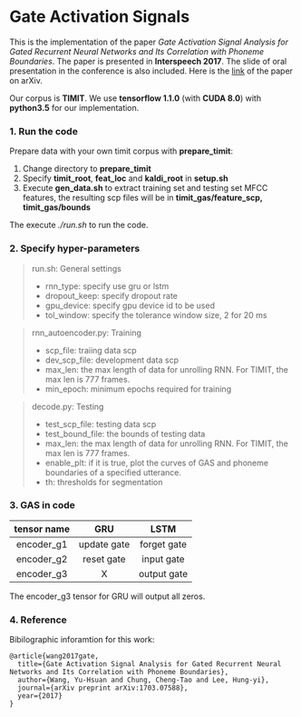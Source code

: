 # Gate Activation Signals

This is the implementation of the paper *Gate Activation Signal Analysis for Gated Recurrent Neural Networks and Its Correlation with Phoneme Boundaries*. The paper is presented in **Interspeech 2017**. The slide of oral presentation in the conference is also included. Here is the [link](https://arxiv.org/abs/1703.07588) of the paper on arXiv.

Our corpus is **TIMIT**. We use **tensorflow 1.1.0** (with **CUDA 8.0**) with **python3.5** for our implementation.


### 1. Run the code

Prepare data with your own timit corpus with **prepare_timit**:

1. Change directory to **prepare_timit**
2. Specify **timit_root**, **feat_loc** and **kaldi_root**
    in **setup.sh**
3. Execute **gen_data.sh** to extract training set and testing set MFCC features,
    the resulting scp files will be in
    **timit_gas/feature_scp, timit_gas/bounds**

The execute *./run.sh* to run the code.

### 2. Specify hyper-parameters

>run.sh: General settings
> * rnn_type: specify use gru or lstm
> * dropout_keep: specify dropout rate
> * gpu_device: specify gpu device id to be used
> * tol_window: specify the tolerance window size, 2 for 20 ms

>rnn_autoencoder.py: Training
> * scp_file: traiing data scp
> * dev_scp_file: development data scp
> * max_len: the max length of data for unrolling RNN. For TIMIT, the max len is 777 frames.
> * min_epoch: minimum epochs required for training

>decode.py: Testing
> * test_scp_file: testing data scp
> * test_bound_file: the bounds of testing data
> * max_len: the max length of data for unrolling RNN. For TIMIT, the max len is 777 frames.
> * enable_plt: if it is true, plot the curves of GAS and phoneme boundaries of a specified utterance.
> * th: thresholds for segmentation


### 3. GAS in code

 tensor name | GRU | LSTM
:-----------:|:---:|:-----:
 encoder_g1  | update gate | forget gate
 encoder_g2 | reset gate | input gate
 encoder_g3 | X | output gate

The encoder_g3 tensor for GRU will output all zeros.


### 4. Reference

Bibilographic inforamtion for this work:

```
@article{wang2017gate,
  title={Gate Activation Signal Analysis for Gated Recurrent Neural Networks and Its Correlation with Phoneme Boundaries},
  author={Wang, Yu-Hsuan and Chung, Cheng-Tao and Lee, Hung-yi},
  journal={arXiv preprint arXiv:1703.07588},
  year={2017}
}

```
